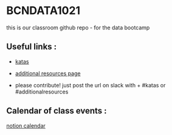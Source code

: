 # BCNDATA1021
this is our classroom github repo - for the data bootcamp


## Useful links :

- [katas](https://www.notion.so/ironhack/f04376c779aa462793d49e927acd2f9b?v=b1f5bff5716c4915be65ce410a9d1166)

- [additional resources page](https://www.notion.so/ironhack/8af74fb0e11447e9812e816ec184b958?v=c90c2e1e8d2846f0bc25d8a9e667ff1e) 

- please contribute! just post the url on slack with + #katas or #additionalresources 



## Calendar of class events : 

[notion calendar](https://www.notion.so/ironhack/Sian-s-data-classroom-5f8f3ff27075492b8b457677368fda2d)

